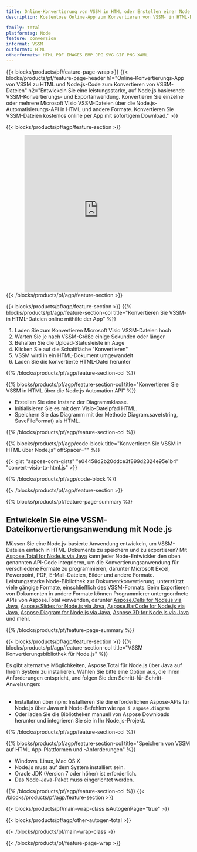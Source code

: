 ```yaml
---
title: Online-Konvertierung von VSSM in HTML oder Erstellen einer Node.js-basierten Anwendung zum Konvertieren von VSSM-Dateien
description: Kostenlose Online-App zum Konvertieren von VSSM- in HTML-Dateien. Node.js-Konvertierungsbibliothekscode für Microsoft Visio VSSM-Dokumente. 

family: total
platformtag: Node
feature: conversion
informat: VSSM
outformat: HTML
otherformats: HTML PDF IMAGES BMP JPG SVG GIF PNG XAML
---
```

{{< blocks/products/pf/feature-page-wrap >}}
{{< blocks/products/pf/feature-page-header h1="Online-Konvertierungs-App von VSSM zu HTML und Node.js-Code zum Konvertieren von VSSM-Dateien" h2="Entwickeln Sie eine leistungsstarke, auf Node.js basierende VSSM-Konvertierungs- und Exportanwendung. Konvertieren Sie einzelne oder mehrere Microsoft Visio VSSM-Dateien über die Node.js-Automatisierungs-API in HTML und andere Formate. Konvertieren Sie VSSM-Dateien kostenlos online per App mit sofortigem Download." >}}


{{< blocks/products/pf/agp/feature-section >}}

<div class="container-fluid agp-content bg-white aboutfile box-1 vh100 section nopbtm">
<div class=container>
<div class=row>
<div class="demobox tc col-md-12 padding-0" align="center">

<iframe title="Kostenlose Online-App zur Konvertierung von VSSM in HTML" style="border: none; height: 426px;" scrolling="no" src="https://total-conversion-app-65z5r2lp.k8s.dynabic.com/?to=html&from=vssm" id="child-iframe" width="80%"></iframe>

</div></div>
</div></div>
{{< /blocks/products/pf/agp/feature-section >}}


{{< blocks/products/pf/agp/feature-section >}}
{{% blocks/products/pf/agp/feature-section-col title="Konvertieren Sie VSSM- in HTML-Dateien online mithilfe der App" %}}

1. Laden Sie zum Konvertieren Microsoft Visio VSSM-Dateien hoch
1. Warten Sie je nach VSSM-Größe einige Sekunden oder länger
1. Behalten Sie die Upload-Statusleiste im Auge
1. Klicken Sie auf die Schaltfläche "Konvertieren"
1. VSSM wird in ein HTML-Dokument umgewandelt
1. Laden Sie die konvertierte HTML-Datei herunter

{{% /blocks/products/pf/agp/feature-section-col %}}

{{% blocks/products/pf/agp/feature-section-col title="Konvertieren Sie VSSM in HTML über die Node.js Automation API" %}}

- Erstellen Sie eine Instanz der Diagrammklasse.
- Initialisieren Sie es mit dem Visio-Dateipfad HTML.
- Speichern Sie das Diagramm mit der Methode Diagram.save(string, SaveFileFormat) als HTML.

{{% /blocks/products/pf/agp/feature-section-col %}}

{{% blocks/products/pf/agp/code-block title="Konvertieren Sie VSSM in HTML über Node.js" offSpacer="" %}}

{{< gist "aspose-com-gists" "e04458d2b20ddce3f899d2324e95e1b4" "convert-visio-to-html.js" >}}

{{% /blocks/products/pf/agp/code-block %}}

{{< /blocks/products/pf/agp/feature-section >}}

{{% blocks/products/pf/feature-page-summary %}}

<h2>Entwickeln Sie eine VSSM-Dateikonvertierungsanwendung mit Node.js</h2>

Müssen Sie eine Node.js-basierte Anwendung entwickeln, um VSSM-Dateien einfach in HTML-Dokumente zu speichern und zu exportieren? Mit [Aspose.Total for Node.js via Java](https://products.aspose.com/total/de/nodejs-java/) kann jeder Node-Entwickler den oben genannten API-Code integrieren, um die Konvertierungsanwendung für verschiedene Formate zu programmieren, darunter Microsoft Excel, Powerpoint, PDF, E-Mail-Dateien, Bilder und andere Formate. Leistungsstarke Node-Bibliothek zur Dokumentkonvertierung, unterstützt viele gängige Formate, einschließlich des VSSM-Formats. Beim Exportieren von Dokumenten in andere Formate können Programmierer untergeordnete APIs von Aspose.Total verwenden, darunter [Aspose.Cells for Node.js via Java](https://products.aspose.com/cells/de/nodejs-java/), [Aspose.Slides for Node.js via Java](https://products.aspose.com/slides/de/nodejs-java/), [Aspose.BarCode for Node.js via Java](https://products.aspose.com/barcode/de/nodejs-java/), [Aspose.Diagram for Node.js via Java](https://products.aspose.com/diagram/de/nodejs-java/), [Aspose.3D for Node.js via Java](https://products.aspose.com/3d/de/nodejs-java/) und mehr. 
 
 

{{% /blocks/products/pf/feature-page-summary %}}

{{< blocks/products/pf/agp/feature-section >}}
{{% blocks/products/pf/agp/feature-section-col title="VSSM Konvertierungsbibliothek für Node.js" %}}

Es gibt alternative Möglichkeiten, Aspose.Total für Node.js über Java auf Ihrem System zu installieren. Wählen Sie bitte eine Option aus, die Ihren Anforderungen entspricht, und folgen Sie den Schritt-für-Schritt-Anweisungen:<br /><br />

- Installation über npm: Installieren Sie die erforderlichen Aspose-APIs für Node.js über Java mit Node-Befehlen wie ```npm i aspose.diagram```
- Oder laden Sie die Bibliotheken manuell von Aspose Downloads herunter und integrieren Sie sie in Ihr Node.js-Projekt.

{{% /blocks/products/pf/agp/feature-section-col %}}

{{% blocks/products/pf/agp/feature-section-col title="Speichern von VSSM auf HTML App-Plattformen und -Anforderungen" %}}

- Windows, Linux, Mac OS X
- Node.js muss auf dem System installiert sein.
- Oracle JDK (Version 7 oder höher) ist erforderlich.
- Das Node-Java-Paket muss eingerichtet werden.

{{% /blocks/products/pf/agp/feature-section-col %}}
{{< /blocks/products/pf/agp/feature-section >}}

{{< blocks/products/pf/main-wrap-class isAutogenPage="true" >}}

{{< blocks/products/pf/agp/other-autogen-total >}}

{{< /blocks/products/pf/main-wrap-class >}}

{{< /blocks/products/pf/feature-page-wrap >}}